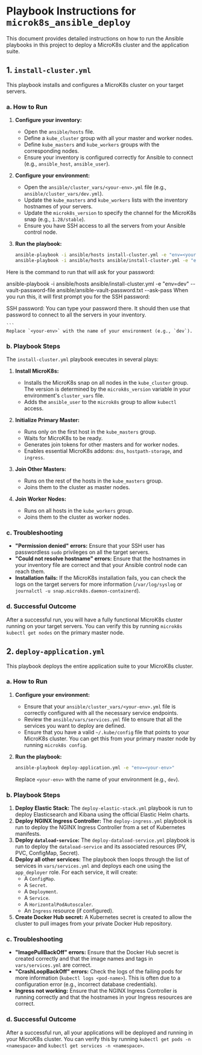 # Playbook Instructions for `microk8s_ansible_deploy`

This document provides detailed instructions on how to run the Ansible playbooks in this project to deploy a MicroK8s cluster and the application suite.

## 1. `install-cluster.yml`

This playbook installs and configures a MicroK8s cluster on your target servers.

### a. How to Run

1.  **Configure your inventory:**
    -   Open the `ansible/hosts` file.
    -   Define a `kube_cluster` group with all your master and worker nodes.
    -   Define `kube_masters` and `kube_workers` groups with the corresponding nodes.
    -   Ensure your inventory is configured correctly for Ansible to connect (e.g., `ansible_host`, `ansible_user`).

2.  **Configure your environment:**
    -   Open the `ansible/cluster_vars/<your-env>.yml` file (e.g., `ansible/cluster_vars/dev.yml`).
    -   Update the `kube_masters` and `kube_workers` lists with the inventory hostnames of your servers.
    -   Update the `microk8s_version` to specify the channel for the MicroK8s snap (e.g., `1.28/stable`).
    -   Ensure you have SSH access to all the servers from your Ansible control node.

3.  **Run the playbook:**
    ```bash
    ansible-playbook -i ansible/hosts install-cluster.yml -e "env=<your-env>"
    ansible-playbook -i ansible/hosts ansible/install-cluster.yml -e "env=dev" --vault-password-file ansible/ansible-vault-password.txt


Here is the command to run that will ask for your password:

ansible-playbook -i ansible/hosts ansible/install-cluster.yml -e "env=dev" --vault-password-file ansible/ansible-vault-password.txt --ask-pass
When you run this, it will first prompt you for the SSH password:

SSH password:
You can type your password there. It should then use that password to connect to all the servers in your inventory.


    ```
    Replace `<your-env>` with the name of your environment (e.g., `dev`).

### b. Playbook Steps

The `install-cluster.yml` playbook executes in several plays:

1.  **Install MicroK8s:**
    -   Installs the MicroK8s snap on all nodes in the `kube_cluster` group. The version is determined by the `microk8s_version` variable in your environment's `cluster_vars` file.
    -   Adds the `ansible_user` to the `microk8s` group to allow `kubectl` access.

2.  **Initialize Primary Master:**
    -   Runs only on the first host in the `kube_masters` group.
    -   Waits for MicroK8s to be ready.
    -   Generates join tokens for other masters and for worker nodes.
    -   Enables essential MicroK8s addons: `dns`, `hostpath-storage`, and `ingress`.

3.  **Join Other Masters:**
    -   Runs on the rest of the hosts in the `kube_masters` group.
    -   Joins them to the cluster as master nodes.

4.  **Join Worker Nodes:**
    -   Runs on all hosts in the `kube_workers` group.
    -   Joins them to the cluster as worker nodes.

### c. Troubleshooting

-   **"Permission denied" errors:** Ensure that your SSH user has passwordless `sudo` privileges on all the target servers.
-   **"Could not resolve hostname" errors:** Ensure that the hostnames in your inventory file are correct and that your Ansible control node can reach them.
-   **Installation fails:** If the MicroK8s installation fails, you can check the logs on the target servers for more information (`/var/log/syslog` or `journalctl -u snap.microk8s.daemon-containerd`).

### d. Successful Outcome

After a successful run, you will have a fully functional MicroK8s cluster running on your target servers. You can verify this by running `microk8s kubectl get nodes` on the primary master node.

## 2. `deploy-application.yml`

This playbook deploys the entire application suite to your MicroK8s cluster.

### a. How to Run

1.  **Configure your environment:**
    -   Ensure that your `ansible/cluster_vars/<your-env>.yml` file is correctly configured with all the necessary service endpoints.
    -   Review the `ansible/vars/services.yml` file to ensure that all the services you want to deploy are defined.
    -   Ensure that you have a valid `~/.kube/config` file that points to your MicroK8s cluster. You can get this from your primary master node by running `microk8s config`.

2.  **Run the playbook:**
    ```bash
    ansible-playbook deploy-application.yml -e "env=<your-env>"
    ```
    Replace `<your-env>` with the name of your environment (e.g., `dev`).

### b. Playbook Steps

1.  **Deploy Elastic Stack:** The `deploy-elastic-stack.yml` playbook is run to deploy Elasticsearch and Kibana using the official Elastic Helm charts.
2.  **Deploy NGINX Ingress Controller:** The `deploy-ingress.yml` playbook is run to deploy the NGINX Ingress Controller from a set of Kubernetes manifests.
3.  **Deploy `dataload-service`:** The `deploy-dataload-service.yml` playbook is run to deploy the `dataload-service` and its associated resources (PV, PVC, ConfigMap, Secret).
4.  **Deploy all other services:** The playbook then loops through the list of services in `vars/services.yml` and deploys each one using the `app_deployer` role. For each service, it will create:
    -   A `ConfigMap`.
    -   A `Secret`.
    -   A `Deployment`.
    -   A `Service`.
    -   A `HorizontalPodAutoscaler`.
    -   An `Ingress` resource (if configured).
5.  **Create Docker Hub secret:** A Kubernetes secret is created to allow the cluster to pull images from your private Docker Hub repository.

### c. Troubleshooting

-   **"ImagePullBackOff" errors:** Ensure that the Docker Hub secret is created correctly and that the image names and tags in `vars/services.yml` are correct.
-   **"CrashLoopBackOff" errors:** Check the logs of the failing pods for more information (`kubectl logs <pod-name>`). This is often due to a configuration error (e.g., incorrect database credentials).
-   **Ingress not working:** Ensure that the NGINX Ingress Controller is running correctly and that the hostnames in your Ingress resources are correct.

### d. Successful Outcome

After a successful run, all your applications will be deployed and running in your MicroK8s cluster. You can verify this by running `kubectl get pods -n <namespace>` and `kubectl get services -n <namespace>`.
